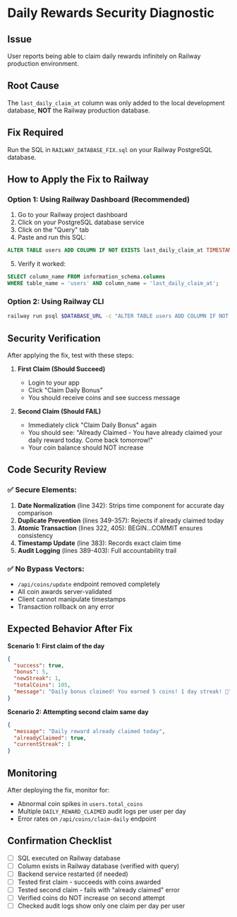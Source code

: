 # Daily Rewards Security Diagnostic

## Issue
User reports being able to claim daily rewards infinitely on Railway production environment.

## Root Cause
The `last_daily_claim_at` column was only added to the local development database, **NOT** the Railway production database.

## Fix Required
Run the SQL in `RAILWAY_DATABASE_FIX.sql` on your Railway PostgreSQL database.

## How to Apply the Fix to Railway

### Option 1: Using Railway Dashboard (Recommended)
1. Go to your Railway project dashboard
2. Click on your PostgreSQL database service
3. Click on the "Query" tab
4. Paste and run this SQL:
```sql
ALTER TABLE users ADD COLUMN IF NOT EXISTS last_daily_claim_at TIMESTAMP;
```
5. Verify it worked:
```sql
SELECT column_name FROM information_schema.columns 
WHERE table_name = 'users' AND column_name = 'last_daily_claim_at';
```

### Option 2: Using Railway CLI
```bash
railway run psql $DATABASE_URL -c "ALTER TABLE users ADD COLUMN IF NOT EXISTS last_daily_claim_at TIMESTAMP;"
```

## Security Verification

After applying the fix, test with these steps:

1. **First Claim (Should Succeed)**
   - Login to your app
   - Click "Claim Daily Bonus"
   - You should receive coins and see success message

2. **Second Claim (Should FAIL)**
   - Immediately click "Claim Daily Bonus" again
   - You should see: "Already Claimed - You have already claimed your daily reward today. Come back tomorrow!"
   - Your coin balance should NOT increase

## Code Security Review

### ✅ Secure Elements:
1. **Date Normalization** (line 342): Strips time component for accurate day comparison
2. **Duplicate Prevention** (lines 349-357): Rejects if already claimed today
3. **Atomic Transaction** (lines 322, 405): BEGIN...COMMIT ensures consistency
4. **Timestamp Update** (line 383): Records exact claim time
5. **Audit Logging** (lines 389-403): Full accountability trail

### ✅ No Bypass Vectors:
- `/api/coins/update` endpoint removed completely
- All coin awards server-validated
- Client cannot manipulate timestamps
- Transaction rollback on any error

## Expected Behavior After Fix

**Scenario 1: First claim of the day**
```json
{
  "success": true,
  "bonus": 5,
  "newStreak": 1,
  "totalCoins": 105,
  "message": "Daily bonus claimed! You earned 5 coins! 1 day streak! 🎉"
}
```

**Scenario 2: Attempting second claim same day**
```json
{
  "message": "Daily reward already claimed today",
  "alreadyClaimed": true,
  "currentStreak": 1
}
```

## Monitoring

After deploying the fix, monitor for:
- Abnormal coin spikes in `users.total_coins`
- Multiple `DAILY_REWARD_CLAIMED` audit logs per user per day
- Error rates on `/api/coins/claim-daily` endpoint

## Confirmation Checklist

- [ ] SQL executed on Railway database
- [ ] Column exists in Railway database (verified with query)
- [ ] Backend service restarted (if needed)
- [ ] Tested first claim - succeeds with coins awarded
- [ ] Tested second claim - fails with "already claimed" error
- [ ] Verified coins do NOT increase on second attempt
- [ ] Checked audit logs show only one claim per day per user
